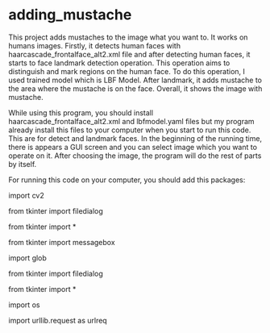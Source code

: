 # adding_mustache
This project adds mustaches to the image what you want to. It works on humans images. Firstly, it detects human faces with haarcascade_frontalface_alt2.xml file and after detecting human faces, it starts to face landmark detection operation. This operation aims to distinguish and mark regions on the human face. To do this operation, I used trained model which is LBF Model. After landmark, it adds mustache to the area where the mustache is on the face. Overall, it shows the image with mustache.

While using this program, you should install haarcascade_frontalface_alt2.xml and lbfmodel.yaml files but my program already install this files to your computer when you start to run this code. This are for detect and landmark faces. In the beginning of the running time, there is appears a GUI screen and you can select image which you want to operate on it. After choosing the image, the program will do the rest of parts by itself.

For running this code on your computer, you should add this packages:

import cv2

from tkinter import filedialog

from tkinter import *

from tkinter import messagebox

import glob

from tkinter import filedialog

from tkinter import *

import os

import urllib.request as urlreq
